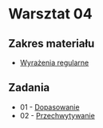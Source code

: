 # Warsztat 04

## Zakres materiału
* [Wyrażenia regularne](https://github.com/slimakuj/perl/blob/master/class04/lecture.md)

## Zadania
* 01 \- [Dopasowanie](https://github.com/slimakuj/perl/blob/master/class04/exercises/ex01-match.md)
* 02 \- [Przechwytywanie](https://github.com/slimakuj/perl/blob/master/class04/exercises/ex02-capture.md)


<!-- ## Dodatkowe informacje-->
<!--* [Przydatne konstrukcje językowe](https://github.com/slimakuj/perl/blob/master/class03/useful-constructs.md)-->

<!--* [Pytania i odpowiedzi](https://github.com/slimakuj/perl/blob/master/class02/questions-and-answers.md)-->
